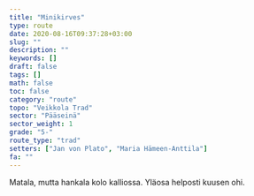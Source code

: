 ```yaml
---
title: "Minikirves"
type: route
date: 2020-08-16T09:37:28+03:00
slug: ""
description: ""
keywords: []
draft: false
tags: []
math: false
toc: false
category: "route"
topo: "Veikkola Trad"
sector: "Pääseinä"
sector_weight: 1
grade: "5-"
route_type: "trad"
setters: ["Jan von Plato", "Maria Hämeen-Anttila"]
fa: ""
---
```


Matala, mutta hankala kolo kalliossa. Yläosa helposti kuusen ohi.
